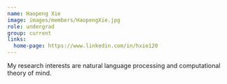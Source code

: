 ```yaml
---
name: Haopeng Xie
image: images/members/HaopengXie.jpg
role: undergrad
group: current
links:
  home-page: https://www.linkedin.com/in/hxie120
---
```


My research interests are natural language processing and computational theory of mind.